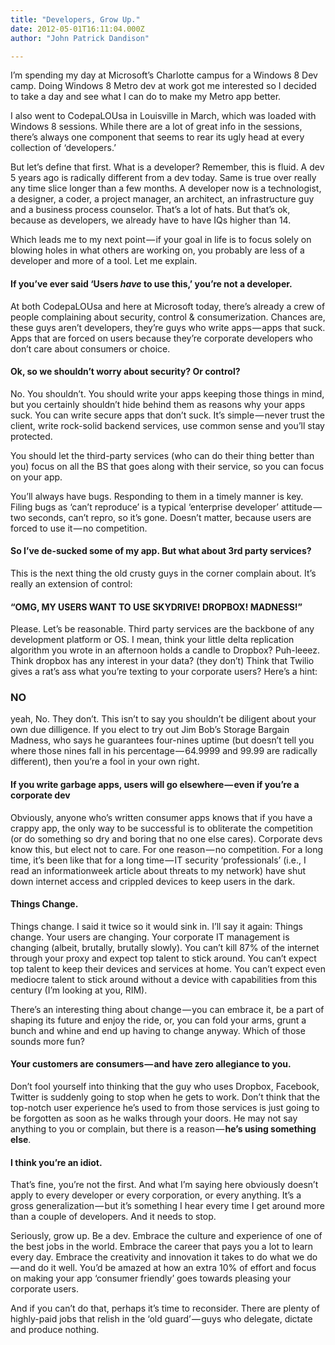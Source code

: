 ```yaml
---
title: "Developers, Grow Up."
date: 2012-05-01T16:11:04.000Z
author: "John Patrick Dandison"

---
```


I’m spending my day at Microsoft’s Charlotte campus for a Windows 8 Dev camp. Doing Windows 8 Metro dev at work got me interested so I decided to take a day and see what I can do to make my Metro app better.

I also went to CodepaLOUsa in Louisville in March, which was loaded with Windows 8 sessions. While there are a lot of great info in the sessions, there’s always one component that seems to rear its ugly head at every collection of ‘developers.’

But let’s define that first. What is a developer? Remember, this is fluid. A dev 5 years ago is radically different from a dev today. Same is true over really any time slice longer than a few months. A developer now is a technologist, a designer, a coder, a project manager, an architect, an infrastructure guy and a business process counselor. That’s a lot of hats. But that’s ok, because as developers, we already have to have IQs higher than 14.

Which leads me to my next point — if your goal in life is to focus solely on blowing holes in what others are working on, you probably are less of a developer and more of a tool. Let me explain.

#### If you’ve ever said ‘Users _have_ to use this,’ you’re not a developer.

At both CodepaLOUsa and here at Microsoft today, there’s already a crew of people complaining about security, control &amp; consumerization. Chances are, these guys aren’t developers, they’re guys who write apps — apps that suck. Apps that are forced on users because they’re corporate developers who don’t care about consumers or choice.

#### Ok, so we shouldn’t worry about security? Or control?

No. You shouldn’t. You should write your apps keeping those things in mind, but you certainly shouldn’t hide behind them as reasons why your apps suck. You can write secure apps that don’t suck. It’s simple — never trust the client, write rock-solid backend services, use common sense and you’ll stay protected.

You should let the third-party services (who can do their thing better than you) focus on all the BS that goes along with their service, so you can focus on your app.

You’ll always have bugs. Responding to them in a timely manner is key. Filing bugs as ‘can’t reproduce’ is a typical ‘enterprise developer’ attitude — two seconds, can’t repro, so it’s gone. Doesn’t matter, because users are forced to use it — no competition.

#### So I’ve de-sucked some of my app. But what about 3rd party services?

This is the next thing the old crusty guys in the corner complain about. It’s really an extension of control:

#### “OMG, MY USERS WANT TO USE SKYDRIVE! DROPBOX! MADNESS!”

Please. Let’s be reasonable. Third party services are the backbone of any development platform or OS. I mean, think your little delta replication algorithm you wrote in an afternoon holds a candle to Dropbox? Puh-leeez. Think dropbox has any interest in your data? (they don’t) Think that Twilio gives a rat’s ass what you’re texting to your corporate users? Here’s a hint:

### NO

yeah, No. They don’t. This isn’t to say you shouldn’t be diligent about your own due dilligence. If you elect to try out Jim Bob’s Storage Bargain Madness, who says he guarantees four-nines uptime (but doesn’t tell you where those nines fall in his percentage — 64.9999 and 99.99 are radically different), then you’re a fool in your own right.

#### If you write garbage apps, users will go elsewhere — even if you’re a corporate dev

Obviously, anyone who’s written consumer apps knows that if you have a crappy app, the only way to be successful is to obliterate the competition (or do something so dry and boring that no one else cares). Corporate devs know this, but elect not to care. For one reason — no competition. For a long time, it’s been like that for a long time — IT security ‘professionals’ (i.e., I read an informationweek article about threats to my network) have shut down internet access and crippled devices to keep users in the dark.

#### Things Change.

Things change. I said it twice so it would sink in. I’ll say it again: Things change. Your users are changing. Your corporate IT management is changing (albeit, brutally, brutally slowly). You can’t kill 87% of the internet through your proxy and expect top talent to stick around. You can’t expect top talent to keep their devices and services at home. You can’t expect even mediocre talent to stick around without a device with capabilities from this century (I’m looking at you, RIM).

There’s an interesting thing about change — you can embrace it, be a part of shaping its future and enjoy the ride, or, you can fold your arms, grunt a bunch and whine and end up having to change anyway. Which of those sounds more fun?

#### Your customers are consumers — and have zero allegiance to you.

Don’t fool yourself into thinking that the guy who uses Dropbox, Facebook, Twitter is suddenly going to stop when he gets to work. Don’t think that the top-notch user experience he’s used to from those services is just going to be forgotten as soon as he walks through your doors. He may not say anything to you or complain, but there is a reason — **he’s using something else**.

#### I think you’re an idiot.

That’s fine, you’re not the first. And what I’m saying here obviously doesn’t apply to every developer or every corporation, or every anything. It’s a gross generalization — but it’s something I hear every time I get around more than a couple of developers. And it needs to stop.

Seriously, grow up. Be a dev. Embrace the culture and experience of one of the best jobs in the world. Embrace the career that pays you a lot to learn every day. Embrace the creativity and innovation it takes to do what we do — and do it well. You’d be amazed at how an extra 10% of effort and focus on making your app ‘consumer friendly’ goes towards pleasing your corporate users.

And if you can’t do that, perhaps it’s time to reconsider. There are plenty of highly-paid jobs that relish in the ‘old guard’ — guys who delegate, dictate and produce nothing.
